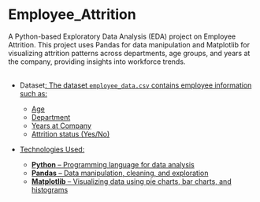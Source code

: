 # Employee_Attrition
A Python-based Exploratory Data Analysis (EDA) project on Employee Attrition. This project uses Pandas for data manipulation and Matplotlib for visualizing attrition patterns across departments, age groups, and years at the company, providing insights into workforce trends.
<br>
<br>
- Dataset<u>: The dataset `employee_data.csv` contains employee information such as:  
  - Age  
  - Department  
  - Years at Company  
  - Attrition status (Yes/No)  


- Technologies Used: 
  - **Python** – Programming language for data analysis  
  - **Pandas** – Data manipulation, cleaning, and exploration  
  - **Matplotlib** – Visualizing data using pie charts, bar charts, and histograms
